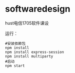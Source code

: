 # softwaredesign
hust电信1705软件课设

运行：
```
#安装依赖包
npm install
npm install express-session
npm install multiparty
#启动
npm start
```